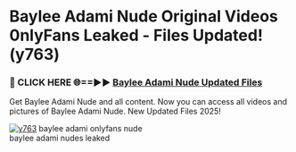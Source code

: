 # Baylee Adami Nude Original Videos 0nlyFans Leaked - Files Updated! (y763)

<h3>🔴 CLICK HERE 🌐==►► <a href="https://tinyurl.com/yrmya6cz" rel="nofollow">Baylee Adami Nude Updated Files</a></h3>

Get Baylee Adami Nude and all content. Now you can access all videos and pictures of Baylee Adami Nude. New Updated Files 2025!

[![y763](https://i.imgur.com/FMdXYCs.gif)](https://tinyurl.com/yrmya6cz)
baylee adami onlyfans nude<br>
baylee adami nudes leaked